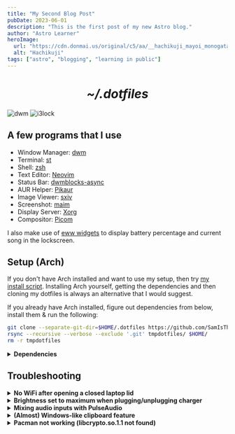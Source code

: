 ```yaml
---
title: "My Second Blog Post"
pubDate: 2023-06-01
description: "This is the first post of my new Astro blog."
author: "Astro Learner"
heroImage:
  url: "https://cdn.donmai.us/original/c5/aa/__hachikuji_mayoi_monogatari_and_1_more_drawn_by_oogure_ito__c5aabec9a303400208ddd06e06540057.jpg"
  alt: "Hachikuji"
tags: ["astro", "blogging", "learning in public"]
---
```


<h1 align="center"><i>~/.dotfiles</i></h1>

![dwm](https://user-images.githubusercontent.com/70562711/185455970-bda57877-0665-45cf-996d-eba1ed4f0bbd.png)
![i3lock](https://user-images.githubusercontent.com/70562711/185460408-5a0f591a-ac4c-47b7-8afd-ef86f1625820.jpg)

## A few programs that I use

- Window Manager: [dwm](https://dwm.suckless.org/)
- Terminal: [st](https://st.suckless.org/)
- Shell: [zsh](https://www.zsh.org/)
- Text Editor: [Neovim](https://github.com/neovim/neovim)
- Status Bar: [dwmblocks-async](https://github.com/UtkarshVerma/dwmblocks-async)
- AUR Helper: [Pikaur](https://github.com/actionless/pikaur)
- Image Viewer: [sxiv](https://github.com/muennich/sxiv)
- Screenshot: [maim](https://github.com/naelstrof/maim)
- Display Server: [Xorg](https://www.x.org/wiki)
- Compositor: [Picom](https://github.com/dccsillag/picom)

I also make use of [eww widgets](https://github.com/elkowar/eww) to display battery percentage and current song in the lockscreen.

## Setup (Arch)

If you don't have Arch installed and want to use my setup, then try [my install script](https://github.com/SamIsTheFBI/sami). Installing Arch yourself, getting the dependencies and then cloning my dotfiles is always an alternative that I would suggest.

If you already have Arch installed, figure out dependencies from below, install them & run the following:

```bash
git clone --separate-git-dir=$HOME/.dotfiles https://github.com/SamIsTheFBI/dotfiles.git tmpdotfiles
rsync --recursive --verbose --exclude '.git' tmpdotfiles/ $HOME/
rm -r tmpdotfiles
```

<details>
<summary><b>Dependencies</b></summary><br>

- rsync (for the above command ig)
- xorg (Display server)
- xrdb (for themes)
- i3lock-color (lockscreen)
- nitrogen (setting wallpaper)
- pamixer (I use this to control volume)
- maim (screenshot tool)
- dunst (notification daemon)
- libnotify (for dunstify command?)
- brightnessctl (control screen brightness)
- noto-fonts-cjk (For CJK font)
- nerd-fonts-jetbrains-mono (The main font that is everywhere in my build)
- rofi (app launcher)
- jgmenu (X11 menu to launch apps)
- [My dwm build](https://github.com/samisthefbi/dwm) (window manager)
- [My dmenu build](https://github.com/samisthefbi/dmenu) (dynamic menu)
- [My st build](https://github.com/samisthefbi/st) (because Alacritty has diminished p10k glyphs & idk how to fix that)
- [My dwmblocks-async config](https://github.com/samisthefbi/dwmblocks-async) (clickable dwm bar)
- picom-animations-git (Compositor for those fancy transparency)
- awk (utility to extract and present information) (I use this for scripts)
- [eww](https://github.com/elkowar/eww) (for battery percentage and currently playing song in lockscreen)
- ffmpeg (audio/video converter) (used to extract album art in a script)
- xdotool (X11 automation tool) (used in theme changer script)
- yt-dlp (YouTube downloader) (used in YouTube downloader script)
- paplay (for notification sound)
- mpv (for watchmedia script)
- xclip (for copying/pasting)
- colorpicker
- mpc (for managing mpd)
- mpd (music daemon)
- ncmpcpp (mpd client)
- python-pywal (for automated themes using setwal script)
- imagemagick (for making lockscreen background)
- jq (for booru script)
- curl (same as above)
- wget (same as above)
- sed (same usage as awk)
- nvim (my preferred text editor)
- redshift (change color temperature of display)

</details>

## Troubleshooting

<details>
<summary><b>No WiFi after opening a closed laptop lid</b></summary><br>

This happens because opening a closed laptop lid somehow triggers an event to softblock wifi. Weird thing with the kernel apparently.

A simple workaround for this is to edit `/etc/systemd/logind.conf`, uncomment every `HandleLidSwitch` line and put `ignore` as their value (doing this so that system doesn't suspend/sleep). Then, install `acpid` package and head over to `/etc/acpi/`. Open `handler.sh` (may need to use sudo/doas) and find the line containing `button/lid`. In the `open` case add a new line `/usr/bin/rfkill unblock wifi`. Now enable and start acpid with `sudo systemctl enable --now acpid.service && sudo systemctl start --now acpid.service`

</details>

<details>
<summary><b>Brightness set to maximum when plugging/unplugging charger</b></summary><br>

To fix this,

```
sudo systemctl stop systemd-backlight@backlight:acpi_video1.service
sudo systemctl disable systemd-backlight@backlight:acpi_video1.service
```

</details>

<details>
<summary><b>Mixing audio inputs with PulseAudio</b></summary>
<br>

- Set up mixed sound sink:
  ```
  pactl load-module module-null-sink sink_name=MixedInputs
  ```
- Set up loopback sinks:
  ```
  pactl load-module module-loopback sink=MixedInputs
  ```
  Repeat this for as many times as the number of inputs you want to mix.
- Launch pavucontrol and go to Recording tab. Choose All Inputs from the selector at the bottom. You should see new Loopback streams. You can change these to take input from different input devices.

Now you can go to the program to which you want to pass this mixed input to and select `Monitor of Null Output`. You can also set this new source as the default input in `Input Devices`.

</details>

<details>
<summary><b>(Almost) Windows-like clipboard feature</b></summary>
<br>

- Get `copyq` clipboard manager. Start it and then run the following in a terminal window:
  ```
  copyq config hide_main_window true
  copyq config close_on_unfocus false
  ```
- Also, sometimes copying an image from web browsers by right clicking and then selecting 'Copy Image' does not work. It copies the URL to that image instead of copying the image itself. So, next time, firstly choose 'Open Image in New Tab' when right clicking an image on a web browser and then right click and 'Copy Image'.

</details>
<details>
<summary><b>Pacman not working (libcrypto.so.1.1 not found)</b></summary>
<br>

- Go to archlinux.org/packages and search for openssl. Click Download From Mirror and a .tar.zst file should start downloading.
- Extract this to a separate folder:
  ```
  mkdir some_dir
  mv openssl*.pkg.tar.zst ./some_dir
  cd some_dir
  tar xvf openssl*
  ```
- cd to the extracted `usr` directory. cd to `lib` directory. Here you can find `libcrypto.so.1.1` & `libssl.so.1.1`.
- Copy these two files to your `/usr/lib` directory. You may need to use `sudo` or `doas` here.

- In case you had panicked and rebooted, you would find your kernel is panicked now!. For when this happens, boot with your Arch Install Medium.
- Connect to internet.
- Mount the existing Arch Linux partition to `/mnt`.
- `arch-chroot /mnt`
- Now you must get the .tar.zst file from archlinux.org/packages. Either `wget` it (aria2c won't work) or if you dual boot, have it copied to your other OS's partition.

Now follow everything as in previous steps. This should fix the problem and you should be able to work with pacman as usual.

</details>
